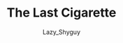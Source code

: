 ---
media: "images/rounds/round_1/the_last_cigarette.png"
media_type: image
title: The Last Cigarette
author: Lazy_Shyguy
desc: Jimmy Novach asks Marvin McLight for share of the colony's last cigarette. How Security made it through subsequent rounds is still subject to active research.
---